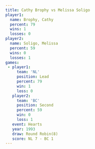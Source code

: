 ```yaml
---
title: Cathy Brophy vs Melissa Soligo
player1:               
  name: Brophy, Cathy  
  percent: 79          
  wins: 1              
  losses: 0            
player2:               
  name: Soligo, Melissa
  percent: 59          
  wins: 0              
  losses: 1            
games:
 - player1:        
     team: 'NL'    
     position: Lead
     percent: 79   
     win: 1        
     loss: 0       
   player2:          
     team: 'BC'      
     position: Second
     percent: 59     
     win: 0          
     loss: 1         
   event: Hearts       
   year: 1993          
   draw: Round Robin(8)
   score: NL 7 - BC 1  
---
```

